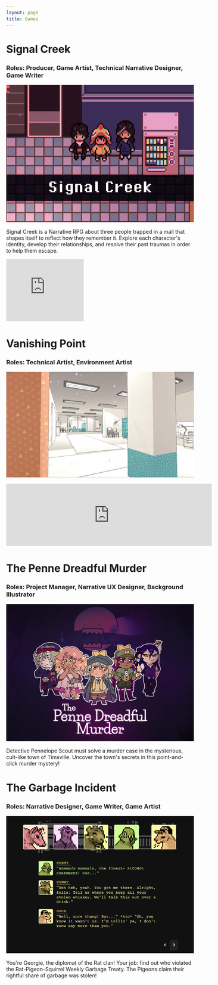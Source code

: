 ```yaml
---
layout: page
title: Games
---
```

# Signal Creek
### Roles: Producer, Game Artist, Technical Narrative Designer, Game Writer
![Signal Creek Cover Image](images/sc_thumbnail.png)

Signal Creek is a Narrative RPG about three people trapped in a mall that shapes itself to reflect how they remember it. Explore each character's identity, develop their relationships, and resolve their past traumas in order to help them escape.

<iframe frameborder="0" src="https://itch.io/embed/1835348?bg_color=13141f&amp;fg_color=ffffff&amp;link_color=c8b8cd&amp;border_color=41424d" width="208" height="167"><a href="https://crowswalk.itch.io/signal-creek">Signal Creek by crowswalk, adomaniia, Esra Slovak, ernabalayan, frogf, aw225</a></iframe>

# Vanishing Point
### Roles: Technical Artist, Environment Artist
![Vanishing Point Cover Image](images/vanishingpoint1.jpg)

<iframe frameborder="0" src="https://itch.io/embed/1500517?bg_color=ffffff&amp;fg_color=222222&amp;link_color=eb5dba&amp;border_color=21a1a1" width="552" height="167"><a href="https://vanishingpointgame.itch.io/vanishing-point">Vanishing Point by Vanishing Point, vnotgames, Sawyer Smith, Santiago Fernández, SSKelpie, Sam Blake, drewcaines, crowswalk</a></iframe>

# The Penne Dreadful Murder
### Roles: Project Manager, Narrative UX Designer, Background Illustrator
![Penne Dreadful Cover Image](images/penne_thumbnail.png)

Detective Pennelope Scout must solve a murder case in the mysterious, cult-like town of Timsville. Uncover the town's secrets in this point-and-click murder mystery!

# The Garbage Incident
### Roles: Narrative Designer, Game Writer, Game Artist
![Garbage Incident Cover Image](images/garbageincident_thumbnail.png)

You're Georgie, the diplomat of the Rat clan! Your job: find out who violated the Rat-Pigeon-Squirrel Weekly Garbage Treaty. The Pigeons claim their rightful share of garbage was stolen!
